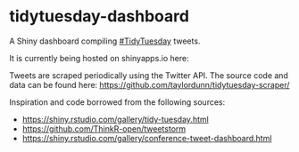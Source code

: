 # tidytuesday-dashboard

A Shiny dashboard compiling [#TidyTuesday](https://github.com/rfordatascience/tidytuesday) tweets.

It is currently being hosted on shinyapps.io here:

Tweets are scraped periodically using the Twitter API.
The source code and data can be found here: https://github.com/taylordunn/tidytuesday-scraper/

Inspiration and code borrowed from the following sources:

* https://shiny.rstudio.com/gallery/tidy-tuesday.html
* https://github.com/ThinkR-open/tweetstorm
* https://shiny.rstudio.com/gallery/conference-tweet-dashboard.html
